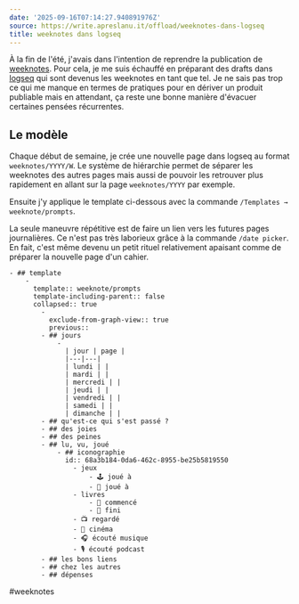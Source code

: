 ```yaml
---
date: '2025-09-16T07:14:27.940891976Z'
source: https://write.apreslanu.it/offload/weeknotes-dans-logseq
title: weeknotes dans logseq
---
```


À la fin de l'été, j'avais dans l'intention de reprendre la publication de [weeknotes](https://write.apreslanu.it/weeknotes). Pour cela, je me suis échauffé en préparant des drafts dans [logseq](https://logseq.com/) qui sont devenus les weeknotes en tant que tel. Je ne sais pas trop ce qui me manque en termes de pratiques pour en dériver un produit publiable mais en attendant, ça reste une bonne manière d'évacuer certaines pensées récurrentes.

## Le modèle

Chaque début de semaine, je crée une nouvelle page dans logseq au format `weeknotes/YYYY/W`. Le système de hiérarchie permet de séparer les weeknotes des autres pages mais aussi de pouvoir les retrouver plus rapidement en allant sur la page `weeknotes/YYYY` par exemple.

Ensuite j'y applique le template ci-dessous avec la commande `/Templates → weeknote/prompts`.

La seule maneuvre répétitive est de faire un lien vers les futures pages journalières. Ce n'est pas très laborieux grâce à la commande `/date picker`. En fait, c'est même devenu un petit rituel relativement apaisant comme de préparer la nouvelle page d'un cahier.

```
- ## template
	-
	  template:: weeknote/prompts
	  template-including-parent:: false
	  collapsed:: true
		-
		  exclude-from-graph-view:: true
		  previous::
		- ## jours
			-
			  | jour | page |
			  |---|---|
			  | lundi | |
			  | mardi | |
			  | mercredi | |
			  | jeudi | |
			  | vendredi | |
			  | samedi | |
			  | dimanche | |
		- ## qu'est-ce qui s'est passé ?
		- ## des joies
		- ## des peines
		- ## lu, vu, joué
			- ## iconographie
			  id:: 68a3b184-0da6-462c-8955-be25b5819550
				- jeux
					- 🕹️ joué à
					- 🎲 joué à
				- livres
					- 📖 commencé
					- 📕 fini
				- 📺 regardé
				- 🎥 cinéma
				- 🎧 écouté musique
				- 🎙️ écouté podcast
		- ## les bons liens
		- ## chez les autres
		- ## dépenses

```

#weeknotes